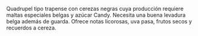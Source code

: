 ﻿---
id: 64
layout: birra
nombre: Malalts de Malta
tipo:  Quadrupel
ibu: 15
ebc:
maltas: 
lupulos: 
levaduras: 
formato: Botella 33cl
volumen:  11.5 %
alergenos: 
origen: España
pvp: "3.00"
precio: 3.00
imagen: malaltsdemalta.jpg
categoria: [Estilo_Belga]

---
Quadrupel tipo trapense con cerezas negras cuya producción requiere maltas especiales belgas y azúcar Candy. Necesita una buena levadura belga además de guarda. Ofrece notas licorosas, uva pasa, frutos secos y recuerdos a cereza.
